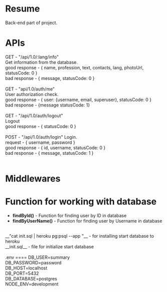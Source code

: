 Resume
=============
Back-end part of project. 

APIs
====
GET - "/api/1.0/:lang/info" <br>
Get information from the database. <br>
good response - { name, profession, text, contacts, lang, photoUrl, statusCode: 0 } <br>
bad response - { message, statusCode: 0 } <br>
<br>
GET - "api/1.0/auth/me" <br>
User authorization check. <br>
good response - { user: {username, email, superuser}, statusCode: 0 } <br>
bad response - {message statusCode: 1} <br>
<br>
GET - "/api/1.0/auth/logout" <br>
Logout <br>
good response - { statusCode: 0 } <br>
<br>
POST - "/api/1.0/auth/login"
Login. <br>
request - { username, password } <br>
good response - { id, username, statusCode: 0 } <br>
bad response - { message, statusCode: 1 } <br>
<br>

Middlewares
===========


Function for working with database
==================================
- __findById()__ - Function for finding user by ID in database<br>
- __findByUserName()__ - Function for finding user by Username in database<br>
<br>
__"cat init.sql | heroku pg:psql <db.name> --app <app.name>"__ - for installing start database to heroku <br>
__init.sql__ - file for initialize start database<br>
<br>
.env
====
DB_USER=summary<br>
DB_PASSWORD=password<br>
DB_HOST=localhost<br>
DB_PORT=5432<br>
DB_DATABASE=postgres<br>
NODE_ENV=development<br>